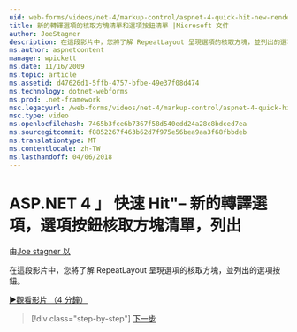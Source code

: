 ```yaml
---
uid: web-forms/videos/net-4/markup-control/aspnet-4-quick-hit-new-rendering-option-for-check-box-lists-and-radio-button-lists
title: 新的轉譯選項的核取方塊清單和選項按鈕清單 |Microsoft 文件
author: JoeStagner
description: 在這段影片中，您將了解 RepeatLayout 呈現選項的核取方塊，並列出的選項按鈕。
ms.author: aspnetcontent
manager: wpickett
ms.date: 11/16/2009
ms.topic: article
ms.assetid: d47626d1-5ffb-4757-bfbe-49e37f08d474
ms.technology: dotnet-webforms
ms.prod: .net-framework
msc.legacyurl: /web-forms/videos/net-4/markup-control/aspnet-4-quick-hit-new-rendering-option-for-check-box-lists-and-radio-button-lists
msc.type: video
ms.openlocfilehash: 7465b3fce6b7367f58d540edd24a28c8bdced7ea
ms.sourcegitcommit: f8852267f463b62d7f975e56bea9aa3f68fbbdeb
ms.translationtype: MT
ms.contentlocale: zh-TW
ms.lasthandoff: 04/06/2018
---
```

<a name="aspnet-4-quick-hit--new-rendering-option-for-check-box-lists-and-radio-button-lists"></a>ASP.NET 4 」 快速 Hit"– 新的轉譯選項，選項按鈕核取方塊清單，列出
====================
由[Joe stagner 以](https://github.com/JoeStagner)

在這段影片中，您將了解 RepeatLayout 呈現選項的核取方塊，並列出的選項按鈕。 

[&#9654;觀看影片 （4 分鐘）](https://channel9.msdn.com/Blogs/ASP-NET-Site-Videos/aspnet-4-quick-hit-new-rendering-option-for-check-box-lists-and-radio-button-lists)

> [!div class="step-by-step"]
> [下一步](aspnet-4-quick-hit-table-free-templated-controls.md)

